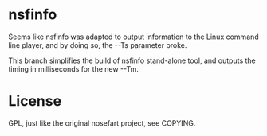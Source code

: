 nsfinfo
=======

Seems like nsfinfo was adapted to output information to the Linux
command line player, and by doing so, the --Ts parameter broke.

This branch simplifies the build of nsfinfo stand-alone tool,
and outputs the timing in milliseconds for the new --Tm.

License
=======
GPL, just like the original nosefart project, see COPYING.
